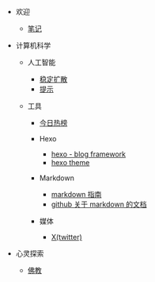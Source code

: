 - 欢迎
    - [笔记](/zh-cn/README.md)

- 计算机科学

    - 人工智能

        - [稳定扩散](/zh-cn/stable-diffusion.md)
        - [提示](/zh-cn/prompts.md)

    - 工具

        - [今日热榜](https://tophub.today/)

        - Hexo

            - [hexo - blog framework](https://hexo.io/index.html)
            - [hexo theme](https://www.theme-next.org/index.html)

        - Markdown

            - [markdown 指南](https://www.markdownguide.org/basic-syntax/)
            - [github 关于 markdown 的文档](https://docs.github.com/en/get-started/writing-on-github/getting-started-with-writing-and-formatting-on-github/basic-writing-and-formatting-syntax)

        - 媒体
    
            - [X(twitter)](https://developer.twitter.com/en)
    
- 心灵探索

    - [佛教](/zh-cn/buddhism.md)
